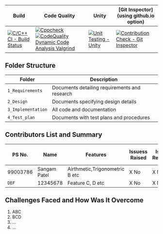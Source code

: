 Build | Code Quality | Unity | [Git Inspector](using github.io option)
------|----------|-------|--------------
[![C/C++ CI - Build Status](https://github.com/99003784/N9_SDLC_CALCULATOR/actions/workflows/c-cpp.yml/badge.svg)](https://github.com/99003784/N9_SDLC_CALCULATOR/actions/workflows/c-cpp.yml)|[![Cppcheck](https://github.com/99003784/N9_SDLC_CALCULATOR/actions/workflows/cppcheck.yml/badge.svg)](https://github.com/99003784/N9_SDLC_CALCULATOR/actions/workflows/cppcheck.yml) [![CodeQuality Dynamic Code Analysis Valgrind](https://github.com/99003784/N9_SDLC_CALCULATOR/actions/workflows/CodeQuality_Dynamic.yml/badge.svg)](https://github.com/99003784/N9_SDLC_CALCULATOR/actions/workflows/CodeQuality_Dynamic.yml)|[![Unit Testing - Unity](https://github.com/99003784/N9_SDLC_CALCULATOR/actions/workflows/unity.yml/badge.svg)](https://github.com/99003784/N9_SDLC_CALCULATOR/actions/workflows/unity.yml) |[![Contribution Check - Git Inspector](https://github.com/99003784/N9_SDLC_CALCULATOR/actions/workflows/gitinspector.yml/badge.svg)](https://github.com/99003784/N9_SDLC_CALCULATOR/actions/workflows/gitinspector.yml)


## Folder Structure
Folder             | Description
-------------------| -----------------------------------------
`1_Requirements`   | Documents detailing requirements and research
`2_Design`         | Documents specifying design details
`3_Implementation` | All code and documentation
`4_Test_plan`      | Documents with test plans and procedures

## Contributors List and Summary

PS No. |  Name   |    Features    | Issuess Raised |Issues Resolved|No Test Cases|Test Case Pass
-------|---------|----------------|----------------|---------------|-------------|--------------
99003786|Sangam Patel  |Airthmetic,Trigonometric B etc    | X No     | X No   |X No   |X No     
`DEF` | 12345678  | Feature C, D etc    | X No     | X No   |X No   |X No     

## Challenges Faced and How Was It Overcome

1. ABC
2. BCD
3. ...
4. ...









